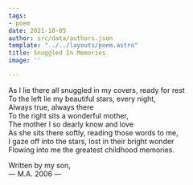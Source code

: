 ```yaml
---
tags:
- poem
date: 2021-10-05
author: src/data/authors.json
template: "../../layouts/poem.astro"
title: Snuggled In Memories
image: ''

---
```

As I lie there all snuggled in my covers, ready for rest  
To the left lie my beautiful stars, every night,  
Always true, always there  
To the right sits a wonderful mother,  
The mother I so dearly know and love  
As she sits there softly, reading those words to me,  
I gaze off into the stars, lost in their bright wonder  
Flowing into me the greatest childhood memories.

Written by my son,  
— M.A. 2006 —